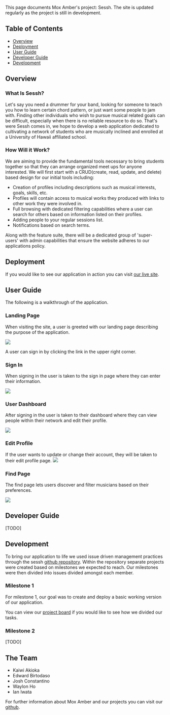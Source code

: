 This page documents Mox Amber's project: Sessh. The site is updated regularly
as the project is still in development.

## Table of Contents

  * [Overview](https://mox-amber.github.io/sessh/#overview)
  * [Deployment](https://mox-amber.github.io/sessh/#deployment)
  * [User Guide](https://mox-amber.github.io/sessh/#user-guide)
  * [Developer Guide](https://mox-amber.github.io/sessh/#developer-guide)
  * [Development](https://mox-amber.github.io/sessh/#development)


## Overview
### What Is Sessh?
Let's say you need a drummer for your band, looking for someone to teach you how to learn
certain chord pattern, or just want some people to jam with. Finding other
individuals who wish to pursue musical related goals can be difficult, especially
when there is no reliable resource to do so. That's were Sessh comes in, we hope
to develop a web application dedicated to cultivating a network of students who are musically inclined and enrolled at a University of Hawaii affiliated school.

### How Will it Work?
We are aiming to provide the fundamental tools necessary to bring students together
so that they can arrange organized meet ups for anyone interested. We will first start with a CRUD(create, read, update, and delete) based design for our initial tools including:
* Creation of profiles including descriptions such as musical interests, goals, skills, etc.
* Profiles will contain access to musical works they produced with links to other work they
  were involved in.
* Full browsing with dedicated filtering capabilities where a user can search for others based on information listed on their profiles.
* Adding people to your regular sessions list.
* Notifications based on search terms.

Along with the feature suite, there will be a dedicated group of 'super-users' with admin
capabilities that ensure the website adheres to our applications policy.

## Deployment
If you would like to see our application in action you can visit [our live site](http://161.35.230.24/#/).

## User Guide
The following is a walkthrough of the application.

### Landing Page
When visiting the site, a user is greeted with our landing page describing the
purpose of the application. 

![](doc/landing-page.png)

A user can sign in by clicking the link in the upper right corner.

### Sign In
When signing in the user is taken to the sign in page where they can enter their
information.

![](doc/login-page.png)

### User Dashboard
After signing in the user is taken to their dashboard where they can view people
within their network and edit their profile.

![](doc/dashboard.png)

### Edit Profile
If the user wants to update or change their account, they will be taken to their
edit profile page.
![](doc/edit-page.png)

### Find Page
The find page lets users discover and filter musicians based on their preferences.

![](doc/find-page.png)


## Developer Guide
[TODO]

## Development
To bring our application to life we used issue driven management practices
through the sessh [github repository](https://github.com/mox-amber/sessh). Within the repository separate projects were created based on milestones we expected to reach. Our milestones were then divided into issues divided amongst each member.

### Milestone 1
For milestone 1, our goal was to create and deploy a basic working version of our application.

You can view our [project board](https://github.com/mox-amber/sessh/projects/1)
if you would like to see how we divided our tasks.

### Milestone 2
[TODO]

## The Team
* Kaiwi Akioka
* Edward Birtodaso
* Josh Constantino
* Waylon Ho
* Ian Iwata

For further information about Mox Amber and our projects you can visit our [github](https://github.com/mox-amber).

